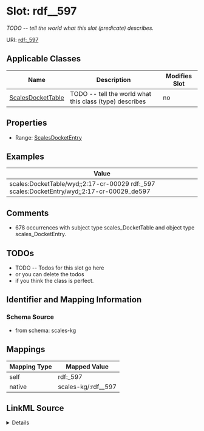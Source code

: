 

# Slot: rdf__597


_TODO -- tell the world what this slot (predicate) describes._





URI: [rdf:_597](http://www.w3.org/1999/02/22-rdf-syntax-ns#_597)



<!-- no inheritance hierarchy -->





## Applicable Classes

| Name | Description | Modifies Slot |
| --- | --- | --- |
| [ScalesDocketTable](../classes/ScalesDocketTable.md) | TODO -- tell the world what this class (type) describes |  no  |







## Properties

* Range: [ScalesDocketEntry](../classes/ScalesDocketEntry.md)






## Examples

| Value |
| --- |
| scales:DocketTable/wyd;;2:17-cr-00029 rdf:_597 scales:DocketEntry/wyd;;2:17-cr-00029_de597 |

## Comments

* 678 occurrences with subject type scales_DocketTable and object type scales_DocketEntry.

## TODOs

* TODO -- Todos for this slot go here
* or you can delete the todos
* if you think the class is perfect.

## Identifier and Mapping Information







### Schema Source


* from schema: scales-kg




## Mappings

| Mapping Type | Mapped Value |
| ---  | ---  |
| self | rdf:_597 |
| native | scales-kg/:rdf__597 |




## LinkML Source

<details>
```yaml
name: rdf__597
description: TODO -- tell the world what this slot (predicate) describes.
todos:
- TODO -- Todos for this slot go here
- or you can delete the todos
- if you think the class is perfect.
comments:
- 678 occurrences with subject type scales_DocketTable and object type scales_DocketEntry.
examples:
- value: scales:DocketTable/wyd;;2:17-cr-00029 rdf:_597 scales:DocketEntry/wyd;;2:17-cr-00029_de597
from_schema: scales-kg
rank: 1000
slot_uri: rdf:_597
alias: rdf__597
domain_of:
- scales_DocketTable
range: scales_DocketEntry

```
</details>